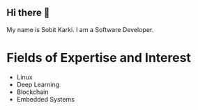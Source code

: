 ## Hi there 👋
My name is Sobit Karki. I am a Software Developer. 
# Fields of Expertise and Interest
- Linux 
- Deep Learning
- Blockchain
- Embedded Systems


<!--
**sobitkarki1/sobitkarki1** is a ✨ _special_ ✨ repository because its `README.md` (this file) appears on your GitHub profile.

Here are some ideas to get you started:

- 🔭 I’m currently working on ...
- 🌱 I’m currently learning ...
- 👯 I’m looking to collaborate on ...
- 🤔 I’m looking for help with ...
- 💬 Ask me about ...
- 📫 How to reach me: ...
- 😄 Pronouns: ...
- ⚡ Fun fact: ...
-->
